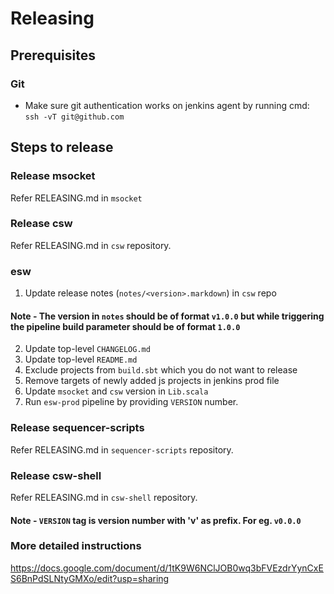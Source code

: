 # Releasing

## Prerequisites

### Git
* Make sure git authentication works on jenkins agent by running cmd: `ssh -vT git@github.com`

## Steps to release

### Release msocket
Refer RELEASING.md in `msocket`
    
### Release csw
Refer RELEASING.md in `csw` repository.

### esw
1. Update release notes (`notes/<version>.markdown`) in `csw` repo
#### Note - The version in `notes` should be of format `v1.0.0` but while triggering the pipeline build parameter should be of format `1.0.0` 
2. Update top-level `CHANGELOG.md`
3. Update top-level `README.md`
4. Exclude projects from `build.sbt` which you do not want to release
5. Remove targets of newly added js projects in jenkins prod file
6. Update `msocket` and `csw` version in `Lib.scala`  
7. Run `esw-prod` pipeline by providing `VERSION` number.

### Release sequencer-scripts
Refer RELEASING.md in `sequencer-scripts` repository.

### Release csw-shell
Refer RELEASING.md in `csw-shell` repository.

#### Note - `VERSION` tag is version number with 'v' as prefix. For eg. `v0.0.0`

### More detailed instructions

https://docs.google.com/document/d/1tK9W6NClJOB0wq3bFVEzdrYynCxES6BnPdSLNtyGMXo/edit?usp=sharing